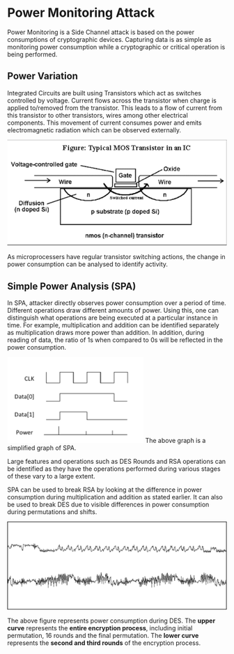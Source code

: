 # Power Monitoring Attack

Power Monitoring is a Side Channel attack is based on the power consumptions of cryptographic devices. Capturing data is as simple as monitoring power consumption while a cryptographic or critical operation is being performed.  

## Power Variation

Integrated Circuits are built using Transistors which act as switches controlled by voltage. Current flows across the transistor when charge is applied to/removed from the transistor. This leads to a flow of current from this transistor to other transistors, wires among other electrical components. This movement of current consumes power and emits electromagnetic radiation which can be observed externally.

![Transistor](../Images/transistor.png)

As microprocessers have regular transistor switching actions, the change in power consumption can be analysed to identify activity.

## Simple Power Analysis (SPA)

In SPA, attacker directly observes power consumption over a period of time. Different operations draw different amounts of power. Using this, one can distinguish what operations are being executed at a particular instance in time. For example, multiplication and addition can be identified separately as multiplication draws more power than addition. In addition, during reading of data, the ratio of 1s when compared to 0s will be reflected in the power consumption. 

![Simplified SPA Graph](../Images/simple_SPA.png)
The above graph is a simplified graph of SPA.

Large features and operations such as DES Rounds and RSA operations can be identified as they have the operations performed during various stages of these vary to a large extent.

SPA can be used to break RSA by looking at the difference in power consumption during multiplication and addition as stated earlier. It can also be used to break DES due to visible differences in power consumption during permutations and shifts.

![DES SPA](../Images/DES_SPA.png)

The above figure represents power consumption during DES.
The **upper curve** represents the **entire encryption process**, including initial permutation, 16 rounds and the final permutation.
The **lower curve** represents the **second and third rounds** of the encryption process.